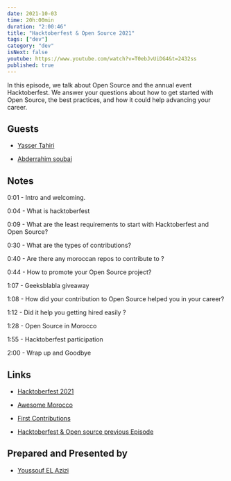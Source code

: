 ```yaml
---
date: 2021-10-03
time: 20h:00min
duration: "2:00:46"
title: "Hacktoberfest & Open Source 2021"
tags: ["dev"]
category: "dev"
isNext: false
youtube: https://www.youtube.com/watch?v=T0ebJvUiDG4&t=2432ss
published: true
---
```


In this episode, we talk about Open Source and the annual event Hacktoberfest. We answer your questions about how to get started with Open Source, the best practices, and how it could help advancing your career.

## Guests


- [Yasser Tahiri](https://www.yezz.me/)

- [Abderrahim soubai](https://www.soubai.me/)

## Notes

0:01 - Intro and welcoming.

0:04 - What is hacktoberfest

0:09 - What are the least requirements to start with Hacktoberfest and Open Source?

0:30 - What are the types of contributions?

0:40 - Are there any moroccan repos to contribute to ?

0:44 - How to promote your Open Source project?

1:07 - Geeksblabla giveaway

1:08 - How did your contribution to Open Source helped you in your career?

1:12 - Did it help you getting hired easily ?

1:28 - Open Source in Morocco 

1:55 - Hacktoberfest participation

2:00 - Wrap up and Goodbye

## Links

- [Hacktoberfest 2021](https://hacktoberfest.digitalocean.com/)

- [Awesome Morocco](https://github.com/DevC-Casa/awesome-morocco)

- [First Contributions](https://github.com/firstcontributions/first-contributions)

- [Hacktoberfest & Open source previous Episode](https://geeksblabla.com/blablas/hacktoberfest-open-source)


## Prepared and Presented by

- [Youssouf EL Azizi](https://elazizi.com/)
